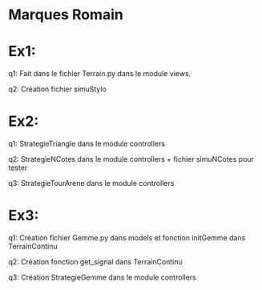# Marques Romain

# Ex1:
q1: Fait dans le fichier Terrain.py dans le module views.

q2: Création fichier simuStylo

# Ex2:
q1: StrategieTriangle dans le module controllers

q2: StrategieNCotes dans le module controllers + fichier simuNCotes pour tester

q3: StrategieTourArene dans le module controllers

# Ex3:
q1: Création fichier Gemme.py dans models et fonction initGemme dans TerrainContinu

q2: Création fonction get_signal dans TerrainContinu

q3: Création StrategieGemme dans le module controllers 